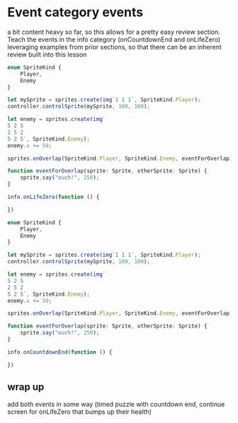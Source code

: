 # Event category events

a bit content heavy so far, so this allows for a pretty easy review section. Teach the events in the info category (onCountdownEnd and onLifeZero) leveraging examples from prior sections, so that there can be an inherent review built into this lesson

```typescript
enum SpriteKind {
    Player,
    Enemy
}

let mySprite = sprites.create(img`1 1 1`, SpriteKind.Player);
controller.controlSprite(mySprite, 100, 100);

let enemy = sprites.create(img`
5 2 5
2 5 2
5 2 5`, SpriteKind.Enemy);
enemy.x += 50;

sprites.onOverlap(SpriteKind.Player, SpriteKind.Enemy, eventForOverlap)

function eventForOverlap(sprite: Sprite, otherSprite: Sprite) {
    sprite.say("ouch!", 250);
}

info.onLifeZero(function () {

})
```

```typescript
enum SpriteKind {
    Player,
    Enemy
}

let mySprite = sprites.create(img`1 1 1`, SpriteKind.Player);
controller.controlSprite(mySprite, 100, 100);

let enemy = sprites.create(img`
5 2 5
2 5 2
5 2 5`, SpriteKind.Enemy);
enemy.x += 50;

sprites.onOverlap(SpriteKind.Player, SpriteKind.Enemy, eventForOverlap)

function eventForOverlap(sprite: Sprite, otherSprite: Sprite) {
    sprite.say("ouch!", 250);
}

info.onCountdownEnd(function () {

})
```

## wrap up

add both events in some way (timed puzzle with countdown end, continue screen for onLifeZero that bumps up their health)